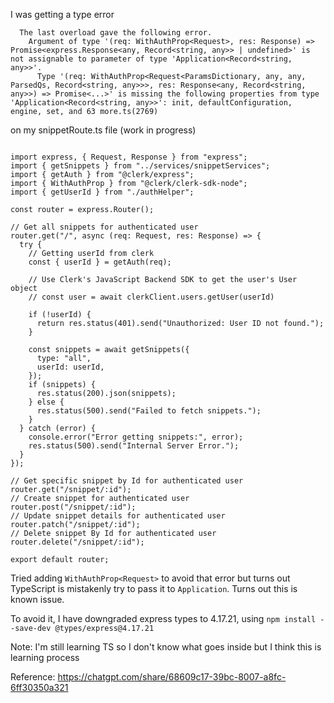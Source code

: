 I was getting a type error

```
  The last overload gave the following error.
    Argument of type '(req: WithAuthProp<Request>, res: Response) => Promise<express.Response<any, Record<string, any>> | undefined>' is not assignable to parameter of type 'Application<Record<string, any>>'.
      Type '(req: WithAuthProp<Request<ParamsDictionary, any, any, ParsedQs, Record<string, any>>>, res: Response<any, Record<string, any>>) => Promise<...>' is missing the following properties from type 'Application<Record<string, any>>': init, defaultConfiguration, engine, set, and 63 more.ts(2769)
```

on my snippetRoute.ts file (work in progress)

```

import express, { Request, Response } from "express";
import { getSnippets } from "../services/snippetServices";
import { getAuth } from "@clerk/express";
import { WithAuthProp } from "@clerk/clerk-sdk-node";
import { getUserId } from "./authHelper";

const router = express.Router();

// Get all snippets for authenticated user
router.get("/", async (req: Request, res: Response) => {
  try {
    // Getting userId from clerk
    const { userId } = getAuth(req);

    // Use Clerk's JavaScript Backend SDK to get the user's User object
    // const user = await clerkClient.users.getUser(userId)

    if (!userId) {
      return res.status(401).send("Unauthorized: User ID not found.");
    }

    const snippets = await getSnippets({
      type: "all",
      userId: userId,
    });
    if (snippets) {
      res.status(200).json(snippets);
    } else {
      res.status(500).send("Failed to fetch snippets.");
    }
  } catch (error) {
    console.error("Error getting snippets:", error);
    res.status(500).send("Internal Server Error.");
  }
});

// Get specific snippet by Id for authenticated user
router.get("/snippet/:id");
// Create snippet for authenticated user
router.post("/snippet/:id");
// Update snippet details for authenticated user
router.patch("/snippet/:id");
// Delete snippet By Id for authenticated user
router.delete("/snippet/:id");

export default router;

```

Tried adding `WithAuthProp<Request>` to avoid that error but turns out TypeScript is mistakenly try to pass it to `Application`. Turns out this is known issue.

To avoid it, I have downgraded express types to 4.17.21, using `npm install --save-dev @types/express@4.17.21`

Note: I'm still learning TS so I don't know what goes inside but I think this is learning process

Reference: <https://chatgpt.com/share/68609c17-39bc-8007-a8fc-6ff30350a321>
